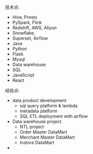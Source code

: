 技术点: 

+ Hive, Presto
+ PySpark, Flink
+ Redshift, AWS, Aliyun 
+ Snowflake,
+ Superset, Airflow
+ Java 
+ Python
+ Flask 
+ Mysql 
+ Data warehouse
+ SQL 
+ JavaScript
+ React

经验点:

+ data product development 
  + sql query platform & lambda 
  + metadata platform 
  + SQL ETL deployment with airflow 
+ Data warehouse project 
  + NTL project 
  + Order Master DataMart 
  + Merchant Master DataMart 
  + Instore DataMart 
+ 











